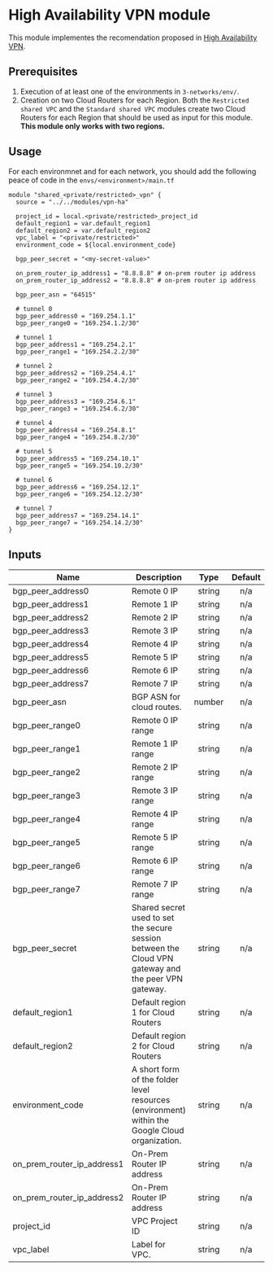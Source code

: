 # High Availability VPN module

This module implementes the recomendation proposed in
[High Availability VPN](https://cloud.google.com/network-connectivity/docs/vpn/concepts/topologies#overview).

## Prerequisites

1. Execution of at least one of the environments in `3-networks/env/`.
1. Creation on two Cloud Routers for each Region. Both the `Restricted shared VPC`
and the `Standard shared VPC` modules create two Cloud Routers for each Region
that should be used as input for this module. **This module only works with two regions.**

## Usage

For each environmnet and for each network, you should add the following peace of code in the
`envs/<environment>/main.tf`

```hcl
module "shared_<private/restricted>_vpn" {
  source = "../../modules/vpn-ha"

  project_id = local.<private/restricted>_project_id
  default_region1 = var.default_region1
  default_region2 = var.default_region2
  vpc_label = "<private/restricted>"
  environment_code = ${local.environment_code}

  bgp_peer_secret = "<my-secret-value>"

  on_prem_router_ip_address1 = "8.8.8.8" # on-prem router ip address
  on_prem_router_ip_address2 = "8.8.8.8" # on-prem router ip address

  bgp_peer_asn = "64515"

  # tunnel 0
  bgp_peer_address0 = "169.254.1.1"
  bgp_peer_range0 = "169.254.1.2/30"

  # tunnel 1
  bgp_peer_address1 = "169.254.2.1"
  bgp_peer_range1 = "169.254.2.2/30"

  # tunnel 2
  bgp_peer_address2 = "169.254.4.1"
  bgp_peer_range2 = "169.254.4.2/30"

  # tunnel 3
  bgp_peer_address3 = "169.254.6.1"
  bgp_peer_range3 = "169.254.6.2/30"

  # tunnel 4
  bgp_peer_address4 = "169.254.8.1"
  bgp_peer_range4 = "169.254.8.2/30"

  # tunnel 5
  bgp_peer_address5 = "169.254.10.1"
  bgp_peer_range5 = "169.254.10.2/30"

  # tunnel 6
  bgp_peer_address6 = "169.254.12.1"
  bgp_peer_range6 = "169.254.12.2/30"

  # tunnel 7
  bgp_peer_address7 = "169.254.14.1"
  bgp_peer_range7 = "169.254.14.2/30"
}
```

<!-- BEGINNING OF PRE-COMMIT-TERRAFORM DOCS HOOK -->
## Inputs

| Name | Description | Type | Default | Required |
|------|-------------|:----:|:-----:|:-----:|
| bgp\_peer\_address0 | Remote 0 IP | string | n/a | yes |
| bgp\_peer\_address1 | Remote 1 IP | string | n/a | yes |
| bgp\_peer\_address2 | Remote 2 IP | string | n/a | yes |
| bgp\_peer\_address3 | Remote 3 IP | string | n/a | yes |
| bgp\_peer\_address4 | Remote 4 IP | string | n/a | yes |
| bgp\_peer\_address5 | Remote 5 IP | string | n/a | yes |
| bgp\_peer\_address6 | Remote 6 IP | string | n/a | yes |
| bgp\_peer\_address7 | Remote 7 IP | string | n/a | yes |
| bgp\_peer\_asn | BGP ASN for cloud routes. | number | n/a | yes |
| bgp\_peer\_range0 | Remote 0 IP range | string | n/a | yes |
| bgp\_peer\_range1 | Remote 1 IP range | string | n/a | yes |
| bgp\_peer\_range2 | Remote 2 IP range | string | n/a | yes |
| bgp\_peer\_range3 | Remote 3 IP range | string | n/a | yes |
| bgp\_peer\_range4 | Remote 4 IP range | string | n/a | yes |
| bgp\_peer\_range5 | Remote 5 IP range | string | n/a | yes |
| bgp\_peer\_range6 | Remote 6 IP range | string | n/a | yes |
| bgp\_peer\_range7 | Remote 7 IP range | string | n/a | yes |
| bgp\_peer\_secret | Shared secret used to set the secure session between the Cloud VPN gateway and the peer VPN gateway. | string | n/a | yes |
| default\_region1 | Default region 1 for Cloud Routers | string | n/a | yes |
| default\_region2 | Default region 2 for Cloud Routers | string | n/a | yes |
| environment\_code | A short form of the folder level resources (environment) within the Google Cloud organization. | string | n/a | yes |
| on\_prem\_router\_ip\_address1 | On-Prem Router IP address | string | n/a | yes |
| on\_prem\_router\_ip\_address2 | On-Prem Router IP address | string | n/a | yes |
| project\_id | VPC Project ID | string | n/a | yes |
| vpc\_label | Label for VPC. | string | n/a | yes |

<!-- END OF PRE-COMMIT-TERRAFORM DOCS HOOK -->
